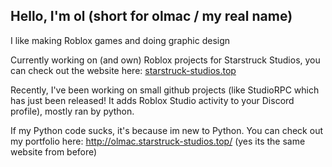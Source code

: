 ## Hello, I'm ol (short for olmac / my real name)
I like making Roblox games and doing graphic design

Currently working on (and own) Roblox projects for Starstruck Studios, you can check out the website here: [starstruck-studios.top](https://starstruck-studios.top)

Recently, I've been working on small github projects (like StudioRPC which has just been released! It adds Roblox Studio activity to your Discord profile), mostly ran by python.

If my Python code sucks, it's because im new to Python.
You can check out my portfolio here: http://olmac.starstruck-studios.top/ (yes its the same website from before)
